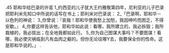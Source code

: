 .45 
耶和华给巴录的许诺 
1_约西亚的儿子犹大王约雅敬第四年，尼利亚的儿子巴录把耶利米先知口中所说的话写在书上；耶利米对巴录说： 2_「巴录啊，耶和华－以色列的神说： 3_你曾说：『哀哉！耶和华使我愁上加愁，我因呻吟而困乏，不得安歇。』 4_你要这样告诉他，耶和华如此说：看哪，我所建立的，我必拆毁；我所栽植的，我必拔出；在全地我都如此行。 5_你为自己图谋大事吗？不要图谋！看哪，我必使灾祸临到凡有血肉之躯的。但你无论往哪Y去，我要保全你的性命。这是耶和华说的。」 
.